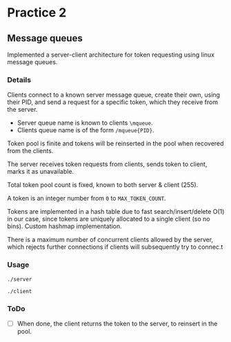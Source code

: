 # Practice 2

## Message queues

Implemented a server-client architecture for token requesting using linux message queues.

### Details

Clients connect to a known server message queue, create their own, using their PID, and
send a request for a specific token, which they receive from the server.

* Server queue name is known to clients `\mqueue`.
* Clients queue name is of the form `/mqueue{PID}`.

Token pool is finite and tokens will be reinserted in the pool when recovered from the clients.

The server receives token requests from clients, sends token to client, marks it as unavailable.

Total token pool count is fixed, known to both server & client (255).

A token is an integer number from `0` to `MAX_TOKEN_COUNT`.

Tokens are implemented in a hash table due to fast search/insert/delete O(1) in our case, since
tokens are uniquely allocated to a single client (so no bins). Custom hashmap implementation.

There is a maximum number of concurrent clients allowed by the server, which rejects further
connections if clients will subsequently try to connec.t

### Usage

`./server`

`./client`

### ToDo

- [ ] When done, the client returns the token to the server, to reinsert in the pool.

